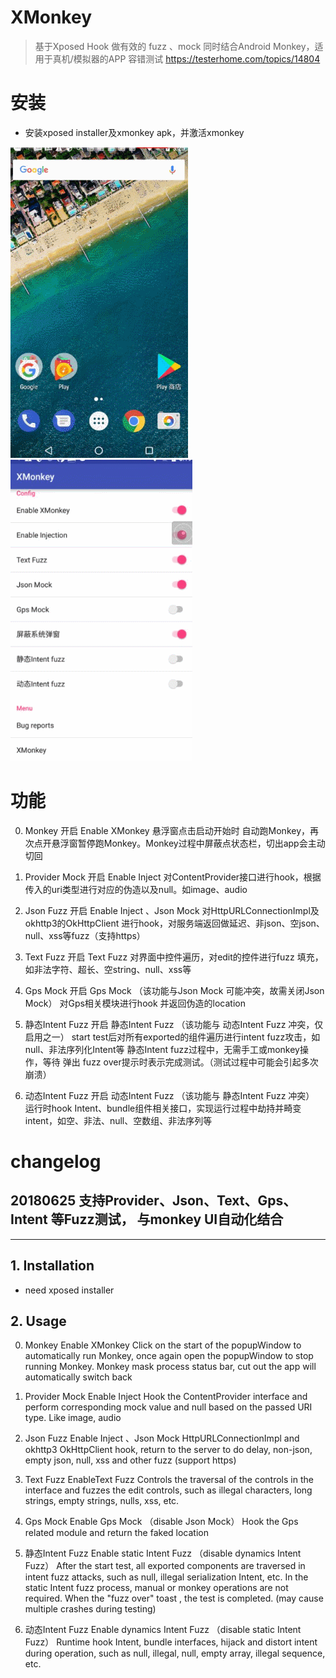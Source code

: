 # XMonkey 

> 基于Xposed Hook 做有效的 fuzz 、mock 同时结合Android Monkey，适用于真机/模拟器的APP 容错测试
https://testerhome.com/topics/14804

# 安装
* 安装xposed installer及xmonkey apk，并激活xmonkey

![](docs/1.gif)
![](docs/2.gif)

# 功能
0. Monkey
开启 Enable XMonkey
悬浮窗点击启动开始时 自动跑Monkey，再次点开悬浮窗暂停跑Monkey。Monkey过程中屏蔽点状态栏，切出app会主动切回

1. Provider Mock
开启 Enable Inject
对ContentProvider接口进行hook，根据传入的uri类型进行对应的伪造以及null。如image、audio
 
2. Json Fuzz 
开启 Enable Inject 、Json Mock
对HttpURLConnectionImpl及okhttp3的OkHttpClient 进行hook，对服务端返回做延迟、非json、空json、null、xss等fuzz（支持https）

3. Text Fuzz
开启 Text Fuzz
对界面中控件遍历，对edit的控件进行fuzz 填充，如非法字符、超长、空string、null、xss等

4. Gps Mock
开启 Gps Mock （该功能与Json Mock 可能冲突，故需关闭Json Mock）
对Gps相关模块进行hook 并返回伪造的location

5. 静态Intent Fuzz
开启 静态Intent Fuzz （该功能与 动态Intent Fuzz 冲突，仅启用之一）
start test后对所有exported的组件遍历进行intent fuzz攻击，如null、非法序列化Intent等
静态Intent fuzz过程中，无需手工或monkey操作，等待 弹出 fuzz over提示时表示完成测试。（测试过程中可能会引起多次崩溃）

6. 动态Intent Fuzz 
开启 动态Intent Fuzz （该功能与 静态Intent Fuzz 冲突）
运行时hook Intent、bundle组件相关接口，实现运行过程中劫持并畸变intent，如空、非法、null、空数组、非法序列等

# changelog

## 20180625 支持Provider、Json、Text、Gps、Intent 等Fuzz测试， 与monkey UI自动化结合
 


<hr>

## 1. Installation

- need xposed installer

## 2. Usage 
0. Monkey
Enable XMonkey
Click on the start of the popupWindow to automatically run Monkey, once again open the popupWindow to stop running Monkey. Monkey mask process status bar, cut out the app will automatically switch back

1. Provider Mock
Enable Inject
Hook the ContentProvider interface and perform corresponding mock value and null based on the passed URI type. Like image, audio
 
2. Json Fuzz 
Enable Inject 、Json Mock
HttpURLConnectionImpl and okhttp3 OkHttpClient hook, return to the server to do delay, non-json, empty json, null, xss and other fuzz (support https)

3. Text Fuzz
EnableText Fuzz
Controls the traversal of the controls in the interface and fuzzes the edit controls, such as illegal characters, long strings, empty strings, nulls, xss, etc.

4. Gps Mock
Enable Gps Mock （disable Json Mock）
Hook the Gps related module and return the faked location

5. 静态Intent Fuzz
Enable static Intent Fuzz （disable dynamics Intent Fuzz）
After the start test, all exported components are traversed in intent fuzz attacks, such as null, illegal serialization Intent, etc.
In the static Intent fuzz process, manual or monkey operations are not required. When the "fuzz over" toast , the test is completed. (may cause multiple crashes during testing)

6. 动态Intent Fuzz 
Enable dynamics Intent Fuzz （disable static Intent Fuzz）
Runtime hook Intent, bundle interfaces, hijack and distort intent during operation, such as null, illegal, null, empty array, illegal sequence, etc.


